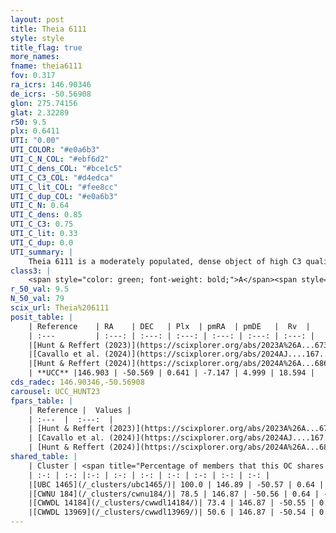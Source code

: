 ```yaml
---
layout: post
title: Theia 6111
style: style
title_flag: true
more_names: 
fname: theia6111
fov: 0.317
ra_icrs: 146.90346
de_icrs: -50.56908
glon: 275.74156
glat: 2.32289
r50: 9.5
plx: 0.6411
UTI: "0.00"
UTI_COLOR: "#e0a6b3"
UTI_C_N_COL: "#ebf6d2"
UTI_C_dens_COL: "#bce1c5"
UTI_C_C3_COL: "#d4edca"
UTI_C_lit_COL: "#fee8cc"
UTI_C_dup_COL: "#e0a6b3"
UTI_C_N: 0.64
UTI_C_dens: 0.85
UTI_C_C3: 0.75
UTI_C_lit: 0.33
UTI_C_dup: 0.0
UTI_summary: |
    Theia 6111 is a moderately populated, dense object of high C3 quality. It was recently reported in the literature.<br><br><span style="color: #99180f; font-weight: bold;">Warning: </span>This is very likely a duplicate object, which shares a large percentage of members with at least one previously reported entry.
class3: |
    <span style="color: green; font-weight: bold;">A</span><span style="color: #FFC300; font-weight: bold;">B</span>
r_50_val: 9.5
N_50_val: 79
scix_url: Theia%206111
posit_table: |
    | Reference    | RA    | DEC   | Plx  | pmRA  | pmDE   |  Rv  |
    | :---         | :---: | :---: | :---: | :---: | :---: | :---: |
    |[Hunt & Reffert (2023)](https://scixplorer.org/abs/2023A%26A...673A.114H) | 146.905 | -50.552 | 0.635 | -7.148 | 5.024 | 18.089 |
    |[Cavallo et al. (2024)](https://scixplorer.org/abs/2024AJ....167...12C) | 146.948 | -50.619 | 0.638 | -- | -- | -- |
    |[Hunt & Reffert (2024)](https://scixplorer.org/abs/2024A%26A...686A..42H) | 146.905 | -50.552 | 0.635 | -7.148 | 5.024 | 18.089 |
    | **UCC** |146.903 | -50.569 | 0.641 | -7.147 | 4.999 | 18.594 | 
cds_radec: 146.90346,-50.56908
carousel: UCC_HUNT23
fpars_table: |
    | Reference |  Values |
    | :---  |  :---:  |
    | [Hunt & Reffert (2023)](https://scixplorer.org/abs/2023A%26A...673A.114H) | `AV50=1.259, diffAV50=1.153, MOD50=10.843, logAge50=8.42` |
    | [Cavallo et al. (2024)](https://scixplorer.org/abs/2024AJ....167...12C) | `AV50=1.39, dMod50=11.28, logAge50=8.51, [Fe/H]50=0.39` |
    | [Hunt & Reffert (2024)](https://scixplorer.org/abs/2024A%26A...686A..42H) | `MassJ=164.420` |
shared_table: |
    | Cluster | <span title="Percentage of members that this OC shares with the ones listed">%</span>   | RA   | DEC   | Plx   | pmRA  | pmDE  | Rv | UTI |
    | :-: | :-: |:-: | :-: | :-: | :-: | :-: | :-: | :-: |
    |[UBC 1465](/_clusters/ubc1465/)| 100.0 | 146.89 | -50.57 | 0.64 | -7.15 | 5.0 | 20.53 |0.49 |
    |[CWNU 184](/_clusters/cwnu184/)| 78.5 | 146.87 | -50.56 | 0.64 | -7.14 | 5.01 | 13.24 |0.0 |
    |[CWWDL 14184](/_clusters/cwwdl14184/)| 73.4 | 146.87 | -50.55 | 0.65 | -7.14 | 5.01 | 18.79 |0.0 |
    |[CWWDL 13969](/_clusters/cwwdl13969/)| 50.6 | 146.87 | -50.54 | 0.64 | -7.15 | 5.03 | 20.92 |0.0 |
---
```

